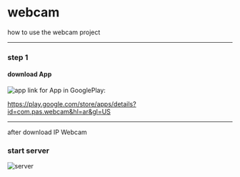 # webcam

how to use the webcam project
<hr>
<h3>step 1</h3>
<h4>download App</h4>

![app](https://user-images.githubusercontent.com/76629405/119663103-bccf1280-be3a-11eb-8221-555cd9aa049c.jpeg)
link for App in GooglePlay:

https://play.google.com/store/apps/details?id=com.pas.webcam&hl=ar&gl=US
<hr>
after download IP Webcam
<h3>start server</h3>

![server](https://user-images.githubusercontent.com/76629405/119663996-8fcf2f80-be3b-11eb-955d-5df47e36172d.jpeg)
